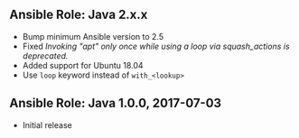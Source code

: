 ## Ansible Role: Java 2.x.x

- Bump minimum Ansible version to 2.5
- Fixed _Invoking "apt" only once while using a loop via squash_actions is deprecated._
- Added support for Ubuntu 18.04
- Use `loop` keyword instead of `with_<lookup>`

## Ansible Role: Java 1.0.0, 2017-07-03

- Initial release
